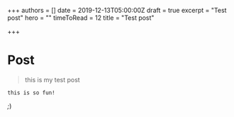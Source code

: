+++
authors = []
date = 2019-12-13T05:00:00Z
draft = true
excerpt = "Test post"
hero = ""
timeToRead = 12
title = "Test post"

+++
# Post

> this is my test post

`this is so fun!`

_;_)